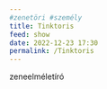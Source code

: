 ```yaml
---
#zenetöri #személy
title: Tinktoris
feed: show
date: 2022-12-23 17:30
permalink: /Tinktoris
---
```


zeneelméletíró